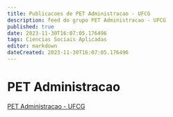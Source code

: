 ```yaml
---
title: Publicacoes de PET Administracao - UFCG
description: feed do grupo PET Administracao - UFCG
published: true
date: 2023-11-30T16:07:05.176496
tags: Ciencias Sociais Aplicadas
editor: markdown
dateCreated: 2023-11-30T16:07:05.176496
---
```


# PET Administracao
[PET Administracao - UFCG](/grupo/110PETAdministracaoUFCG.md)